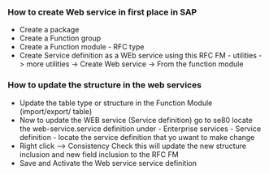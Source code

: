 ### How to create Web service in first place in SAP 

- Create a package 
- Create a Function group 
- Create a Function module - RFC type 
- Create Service definition as a WEb service using this RFC FM - utilities -> more utilities -> Create Web service -> From the function module 

### How to update the structure in the web services 

- Update the table type or structure  in the Function Module (import/export/ table)
- Now to update the WEB service (Service definition) go to se80 locate the web-service.service definition under - Enterprise services - Service definition - locate the service definition that yo uwant to make change
- Right click --> Consistency Check this will update the new structure inclusion and new field inclusion to the RFC FM
- Save and Activate the Web service service definition
